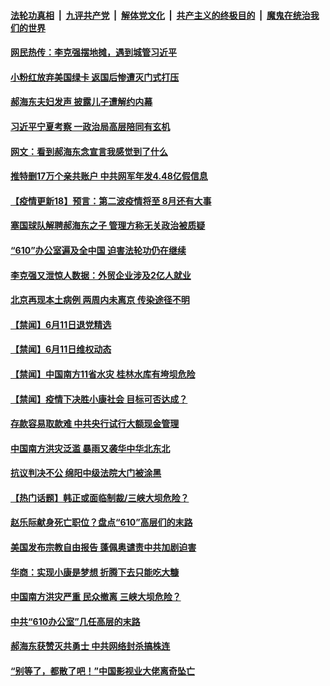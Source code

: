 

####  [法轮功真相](../../../../basic/blob/master/README.md?t=06121701) &nbsp;|&nbsp; [九评共产党](../../../../9ping.md/blob/master/README.md?t=06121701) &nbsp;|&nbsp; [解体党文化](../../../../jtdwh.md/blob/master/README.md?t=06121701)  &nbsp;|&nbsp; [共产主义的终极目的](../../../../gczydzjmd.md/blob/master/README.md?t=06121701) &nbsp;|&nbsp; [魔鬼在统治我们的世界](../../../../mgztzwmdsj.md/blob/master/README.md?t=06121701) 

#### [网民热传：李克强摆地摊，遇到城管习近平](../pages/prog204/a102869128.md?t=06121701) 

#### [小粉红放弃美国绿卡 返国后惨遭灭门式打压](../pages/prog204/a102869095.md?t=06121701) 

#### [郝海东夫妇发声 披露儿子遭解约内幕](../pages/prog204/a102869065.md?t=06121701) 


#### [习近平宁夏考察 一政治局高层陪同有玄机](../pages/prog204/a102868964.md?t=06121701) 

#### [网文：看到郝海东念宣言我感觉到了什么](../pages/prog204/a102868979.md?t=06121701) 

#### [推特删17万个亲共账户 中共网军年发4.48亿假信息](../pages/prog204/a102868944.md?t=06121701) 


#### [【疫情更新18】预言：第二波疫情将至 8月还有大事](../pages/prog204/a102860375.md?t=06121701) 


#### [塞国球队解聘郝海东之子 管理方称无关政治被质疑](../pages/prog204/a102868818.md?t=06121701) 

#### [“610”办公室遍及全中国 迫害法轮功仍在继续](../pages/prog204/a102868649.md?t=06121701) 

#### [李克强又泄惊人数据：外贸企业涉及2亿人就业](../pages/prog204/a102868738.md?t=06121701) 

#### [北京再现本土病例 两周内未离京 传染途径不明](../pages/prog204/a102868734.md?t=06121701) 

#### [【禁闻】6月11日退党精选](../pages/prog204/a102868804.md?t=06121701) 

#### [【禁闻】6月11日维权动态](../pages/prog204/a102868801.md?t=06121701) 

#### [【禁闻】中国南方11省水灾 桂林水库有垮坝危险](../pages/prog204/a102868781.md?t=06121701) 

#### [【禁闻】疫情下决胜小康社会 目标可否达成？](../pages/prog204/a102868767.md?t=06121701) 

#### [存款容易取款难 中共央行试行大额现金管理](../pages/prog204/a102868609.md?t=06121701) 

#### [中国南方洪灾泛滥 暴雨又袭华中华北东北](../pages/prog204/a102868475.md?t=06121701) 

#### [抗议判决不公 绵阳中级法院大门被涂黑](../pages/prog204/a102868476.md?t=06121701) 

#### [【热门话题】韩正或面临制裁/三峡大坝危险？](../pages/prog204/a102868410.md?t=06121701) 

#### [赵乐际献身死亡职位？盘点“610”高层们的末路](../pages/prog204/a102868322.md?t=06121701) 

#### [美国发布宗教自由报告 蓬佩奥谴责中共加剧迫害](../pages/prog204/a102868318.md?t=06121701) 

#### [华商：实现小康是梦想 折腾下去只能吃大糠](../pages/prog204/a102868284.md?t=06121701) 


#### [中国南方洪灾严重 民众撤离 三峡大坝危险？](../pages/prog204/a102868204.md?t=06121701) 

#### [中共“610办公室”几任高层的末路](../pages/prog204/a102868197.md?t=06121701) 

#### [郝海东获赞灭共勇士 中共网络封杀搞株连](../pages/prog204/a102868166.md?t=06121701) 

#### [“别等了，都散了吧！”中国影视业大佬离奇坠亡](../pages/prog204/a102868125.md?t=06121701) 

